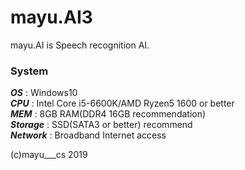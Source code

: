 # mayu.AI3
mayu.AI is Speech recognition AI.  
### System  
***OS***  : Windows10  
***CPU*** : Intel Core i5-6600K/AMD Ryzen5 1600 or better  
***MEM*** : 8GB RAM(DDR4 16GB recommendation)  
***Storage*** : SSD(SATA3 or better) recommend  
***Network*** : Broadband Internet access
  
(c)mayu___cs 2019
